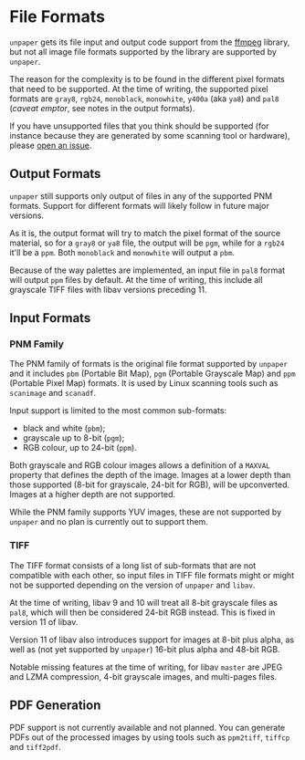 <!--
SPDX-FileCopyrightText: 2005 The unpaper authors

SPDX-License-Identifier: GPL-2.0-only
-->

File Formats
============

`unpaper` gets its file input and output code support from the
[ffmpeg][1] library, but not all image file formats
supported by the library are supported by `unpaper`.

The reason for the complexity is to be found in the different pixel
formats that need to be supported. At the time of writing, the
supported pixel formats are `gray8`, `rgb24`, `monoblack`,
`monowhite`, `y400a` (aka `ya8`) and `pal8` (_caveat emptor_, see
notes in the output formats).

If you have unsupported files that you think should be supported (for
instance because they are generated by some scanning tool or
hardware), please [open an issue][2].

Output Formats
--------------

`unpaper` still supports only output of files in any of the supported
PNM formats. Support for different formats will likely follow in
future major versions.

As it is, the output format will try to match the pixel format of the
source material, so for a `gray8` or `ya8` file, the output will be
`pgm`, while for a `rgb24` it'll be a `ppm`. Both `monoblack` and
`monowhite` will output a `pbm`.

Because of the way palettes are implemented, an input file in `pal8`
format will output `ppm` files by default. At the time of writing,
this include all grayscale TIFF files with libav versions
preceding 11.

Input Formats
-------------

### PNM Family

The PNM family of formats is the original file format supported by
`unpaper` and it includes `pbm` (Portable Bit Map), `pgm` (Portable
Grayscale Map) and `ppm` (Portable Pixel Map) formats. It is used by
Linux scanning tools such as `scanimage` and `scanadf`.

Input support is limited to the most common sub-formats:

 - black and white (`pbm`);
 - grayscale up to 8-bit (`pgm`);
 - RGB colour, up to 24-bit (`ppm`).

Both grayscale and RGB colour images allows a definition of a `MAXVAL`
property that defines the depth of the image. Images at a lower depth
than those supported (8-bit for grayscale, 24-bit for RGB), will be
upconverted. Images at a higher depth are not supported.

While the PNM family supports YUV images, these are not supported by
`unpaper` and no plan is currently out to support them.

### TIFF

The TIFF format consists of a long list of sub-formats that are not
compatible with each other, so input files in TIFF file formats might
or might not be supported depending on the version of `unpaper` and
`libav`.

At the time of writing, libav 9 and 10 will treat all 8-bit
grayscale files as `pal8`, which will then be considered 24-bit RGB
instead. This is fixed in version 11 of libav.

Version 11 of libav also introduces support for images at 8-bit plus
alpha, as well as (not yet supported by `unpaper`) 16-bit plus alpha
and 48-bit RGB.

Notable missing features at the time of writing, for libav `master`
are JPEG and LZMA compression, 4-bit grayscale images, and multi-pages
files.

PDF Generation
--------------

PDF support is not currently available and not planned. You can
generate PDFs out of the processed images by using tools such as
`ppm2tiff`, `tiffcp` and `tiff2pdf`.

[1]: https://www.ffmpeg.org/
[2]: https://github.com/unpaper/unpaper/issues


